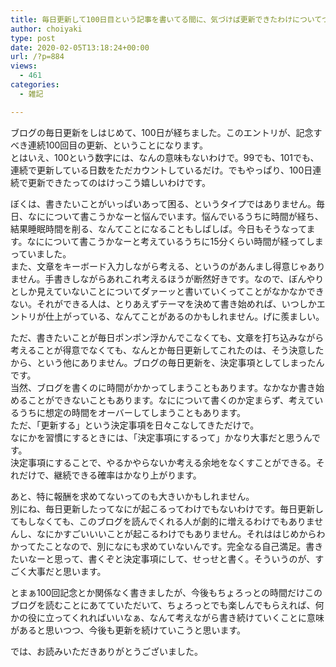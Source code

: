 ```yaml
---
title: 毎日更新して100日目という記事を書いてる間に、気づけば更新できたわけについてつらつら書いていました。
author: choiyaki
type: post
date: 2020-02-05T13:18:24+00:00
url: /?p=884
views:
  - 461
categories:
  - 雑記

---
```

ブログの毎日更新をしはじめて、100日が経ちました。このエントリが、記念すべき連続100回目の更新、ということになります。  
とはいえ、100という数字には、なんの意味もないわけで。99でも、101でも、連続で更新している日数をただカウントしているだけ。でもやっぱり、100日連続で更新できたってのはけっこう嬉しいわけです。

ぼくは、書きたいことがいっぱいあって困る、というタイプではありません。毎日、なにについて書こうかなーと悩んでいます。悩んでいるうちに時間が経ち、結果睡眠時間を削る、なんてことになることもしばしば。今日もそうなってます。なにについて書こうかなーと考えているうちに15分くらい時間が経ってしまっていました。  
また、文章をキーボード入力しながら考える、というのがあんまし得意じゃありません。手書きしながらあれこれ考えるほうが断然好きです。なので、ぼんやりとしか見えていないことについてダァーッと書いていくってことがなかなかできない。それができる人は、とりあえずテーマを決めて書き始めれば、いつしかエントリが仕上がっている、なんてことがあるのかもしれません。げに羨ましい。

ただ、書きたいことが毎日ポンポン浮かんでこなくても、文章を打ち込みながら考えることが得意でなくても、なんとか毎日更新してこれたのは、そう決意したから、という他にありません。ブログの毎日更新を、決定事項としてしまったんです。  
当然、ブログを書くのに時間がかかってしまうこともあります。なかなか書き始めることができないこともあります。なにについて書くのか定まらず、考えているうちに想定の時間をオーバーしてしまうこともあります。  
ただ、「更新する」という決定事項を日々こなしてきただけで。  
なにかを習慣にするときには、「決定事項にするって」かなり大事だと思うんです。  
決定事項にすることで、やるかやらないか考える余地をなくすことができる。それだけで、継続できる確率はかなり上がります。

あと、特に報酬を求めてないってのも大きいかもしれません。  
別にね、毎日更新したってなにが起こるってわけでもないわけです。毎日更新してもしなくても、このブログを読んでくれる人が劇的に増えるわけでもありませんし、なにかすごいいいことが起こるわけでもありません。それははじめからわかってたことなので、別になにも求めていないんです。完全なる自己満足。書きたいなーと思って、書くぞと決定事項にして、せっせと書く。そういうのが、すごく大事だと思います。

とまぁ100回記念とか関係なく書きましたが、今後もちょろっとの時間だけこのブログを読むことにあてていただいて、ちょろっとでも楽しんでもらえれば、何かの役に立ってくれればいいなぁ、なんて考えながら書き続けていくことに意味があると思いつつ、今後も更新を続けていこうと思います。

では、お読みいただきありがとうございました。